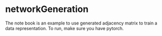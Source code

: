 # networkGeneration
The note book is an example to use generated adjacency matrix to train a data representation.
To run, make sure you have pytorch.
